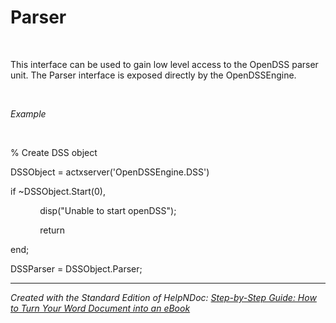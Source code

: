 # Parser

&nbsp;

This interface can be used to gain low level access to the OpenDSS parser unit. The Parser interface is exposed directly by the OpenDSSEngine.

&nbsp;

*Example*

&nbsp;

% Create DSS object

DSSObject = actxserver('OpenDSSEngine.DSS')

if ~DSSObject.Start(0),

&nbsp; &nbsp; &nbsp; &nbsp; &nbsp; &nbsp; disp("Unable to start openDSS");

&nbsp; &nbsp; &nbsp; &nbsp; &nbsp; &nbsp; return

end;

DSSParser = DSSObject.Parser;

***
_Created with the Standard Edition of HelpNDoc: [Step-by-Step Guide: How to Turn Your Word Document into an eBook](<https://www.helpndoc.com/step-by-step-guides/how-to-convert-a-word-docx-file-to-an-epub-or-kindle-ebook/>)_
